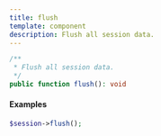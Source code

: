 ```yaml
---
title: flush
template: component
description: Flush all session data.
---
```


```php
/**
 * Flush all session data.
 */
public function flush(): void
```

#### Examples

```php
$session->flush();
```
